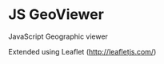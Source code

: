 JS GeoViewer
============

JavaScript Geographic viewer

Extended using Leaflet (http://leafletjs.com/)
